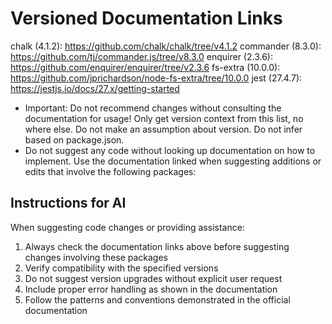 # Versioned Documentation Links

chalk (4.1.2): https://github.com/chalk/chalk/tree/v4.1.2
commander (8.3.0): https://github.com/tj/commander.js/tree/v8.3.0
enquirer (2.3.6): https://github.com/enquirer/enquirer/tree/v2.3.6
fs-extra (10.0.0): https://github.com/jprichardson/node-fs-extra/tree/10.0.0
jest (27.4.7): https://jestjs.io/docs/27.x/getting-started

- Important: Do not recommend changes without consulting the documentation for usage! Only get version context from this list, no where else. Do not make an assumption about version. Do not infer based on package.json.
- Do not suggest any code without looking up documentation on how to implement.
  Use the documentation linked when suggesting additions or edits that involve the following packages:

## Instructions for AI

When suggesting code changes or providing assistance:

1. Always check the documentation links above before suggesting changes involving these packages
2. Verify compatibility with the specified versions
3. Do not suggest version upgrades without explicit user request
4. Include proper error handling as shown in the documentation
5. Follow the patterns and conventions demonstrated in the official documentation
